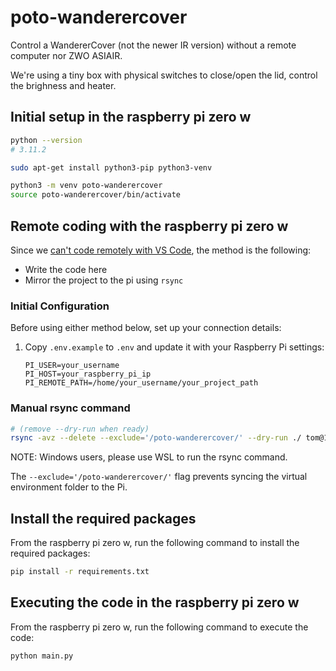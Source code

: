 # poto-wanderercover

Control a WandererCover (not the newer IR version) without a remote computer nor ZWO ASIAIR.

We're using a tiny box with physical switches to close/open the lid, control the brighness and heater.

## Initial setup in the raspberry pi zero w

```bash
python --version
# 3.11.2

sudo apt-get install python3-pip python3-venv

python3 -m venv poto-wanderercover
source poto-wanderercover/bin/activate
```

## Remote coding with the raspberry pi zero w

Since we [can't code remotely with VS Code](https://github.com/microsoft/vscode-remote-release/issues/669#issuecomment-640986010), the method is the following:

- Write the code here
- Mirror the project to the pi using `rsync`

### Initial Configuration

Before using either method below, set up your connection details:

1. Copy `.env.example` to `.env` and update it with your Raspberry Pi settings:

   ```env
   PI_USER=your_username
   PI_HOST=your_raspberry_pi_ip
   PI_REMOTE_PATH=/home/your_username/your_project_path
   ```

### Manual rsync command

```bash
# (remove --dry-run when ready)
rsync -avz --delete --exclude='/poto-wanderercover/' --dry-run ./ tom@192.168.10.112:/home/tom/poto-wanderercover/
```

NOTE: Windows users, please use WSL to run the rsync command.

The `--exclude='/poto-wanderercover/'` flag prevents syncing the virtual environment folder to the Pi.

## Install the required packages

From the raspberry pi zero w, run the following command to install the required packages:

```bash
pip install -r requirements.txt
```

## Executing the code in the raspberry pi zero w

From the raspberry pi zero w, run the following command to execute the code:

```bash
python main.py
```
